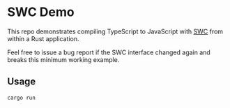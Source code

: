 # SWC Demo

This repo demonstrates compiling TypeScript to JavaScript with [SWC](https://swc.rs/) from within a
Rust application.

Feel free to issue a bug report if the SWC interface changed again and breaks this minimum working example.

## Usage
```sh
cargo run
```